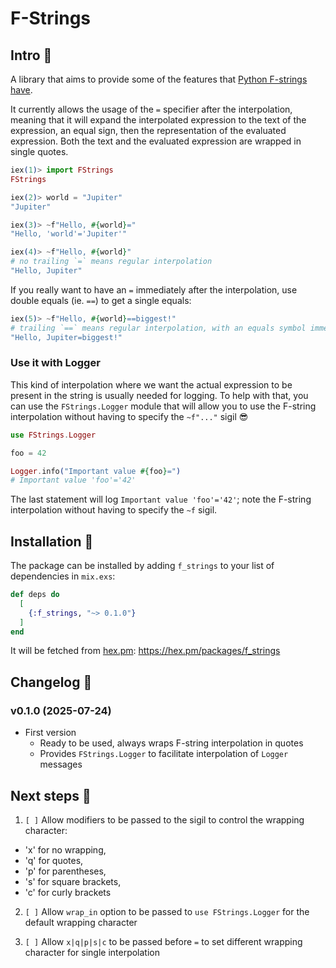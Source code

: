 # F-Strings

## Intro 🔭

A library that aims to provide some of the features that [Python F-strings have](https://docs.python.org/3/tutorial/inputoutput.html#formatted-string-literals).

It currently allows the usage of the `=` specifier after the interpolation, meaning that it will
expand the interpolated expression to the text of the expression, an equal sign, then
the representation of the evaluated expression. Both the text and the evaluated expression
are wrapped in single quotes.

```elixir
iex(1)> import FStrings
FStrings

iex(2)> world = "Jupiter"
"Jupiter"

iex(3)> ~f"Hello, #{world}="
"Hello, 'world'='Jupiter'"

iex(4)> ~f"Hello, #{world}"
# no trailing `=` means regular interpolation
"Hello, Jupiter"
```

If you really want to have an `=` immediately after the interpolation, use double equals (ie. `==`) to get a single equals:

```elixir
iex(5)> ~f"Hello, #{world}==biggest!"
# trailing `==` means regular interpolation, with an equals symbol immediately after it.
"Hello, Jupiter=biggest!"
```

### Use it with Logger

This kind of interpolation where we want the actual expression to be present in the string is usually needed for logging. To help with that, you can use the `FStrings.Logger` module that will allow you to use the F-string interpolation without having to specify the `~f"..."` sigil 😎


```elixir
use FStrings.Logger

foo = 42

Logger.info("Important value #{foo}=")
# Important value 'foo'='42'
```

The last statement will log `Important value 'foo'='42'`; note the F-string interpolation without having to specify the `~f` sigil.

## Installation 💾

The package can be installed by adding `f_strings` to your list of dependencies in `mix.exs`:

```elixir
def deps do
  [
    {:f_strings, "~> 0.1.0"}
  ]
end
```

It will be fetched from [hex.pm](https://hex.pm): https://hex.pm/packages/f_strings

## Changelog 📆

### **v0.1.0 (2025-07-24)**
- First version
    * Ready to be used, always wraps F-string interpolation in quotes
    * Provides `FStrings.Logger` to facilitate interpolation of `Logger` messages

## Next steps 🚧

1. `[ ]` Allow modifiers to be passed to the sigil to control the wrapping character:
  - 'x' for no wrapping,
  - 'q' for quotes,
  - 'p' for parentheses,
  - 's' for square brackets,
  - 'c' for curly brackets

2. `[ ]` Allow `wrap_in` option to be passed to `use FStrings.Logger` for the default wrapping character

3. `[ ]` Allow `x|q|p|s|c` to be passed before `=` to set different wrapping character for single interpolation

